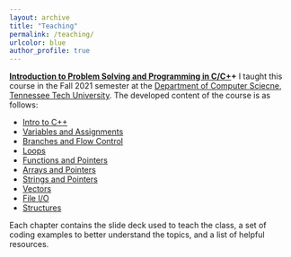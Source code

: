 ```yaml
---
layout: archive
title: "Teaching"
permalink: /teaching/
urlcolor: blue
author_profile: true
---
```


**[Introduction to Problem Solving and Programming in C/C+](https://github.com/AhsanAyub/tntech_csc_1300_fall_2021)+**
I taught this course in the Fall 2021 semester at the [Department of Computer Sciecne](https://www.tntech.edu/engineering/programs/csc/index.php), [Tennessee Tech University](https://www.tntech.edu/). The developed content of the course is as follows:

* [Intro to C++](https://github.com/AhsanAyub/tntech_csc_1300_fall_2021/tree/main/1_intro_to_c%2B%2B)
* [Variables and Assignments](https://github.com/AhsanAyub/tntech_csc_1300_fall_2021/tree/main/2_variables_and_assignments)
* [Branches and Flow Control](https://github.com/AhsanAyub/tntech_csc_1300_fall_2021/tree/main/3_branches_and_flow_control)
* [Loops](https://github.com/AhsanAyub/tntech_csc_1300_fall_2021/tree/main/4_loops)
* [Functions and Pointers](https://github.com/AhsanAyub/tntech_csc_1300_fall_2021/tree/main/5_functions_and_pointers)
* [Arrays and Pointers](https://github.com/AhsanAyub/tntech_csc_1300_fall_2021/tree/main/6_arrays_and_pointers)
* [Strings and Pointers](https://github.com/AhsanAyub/tntech_csc_1300_fall_2021/tree/main/7_strings_and_pointers)
* [Vectors](https://github.com/AhsanAyub/tntech_csc_1300_fall_2021/tree/main/8_vectors)
* [File I/O](https://github.com/AhsanAyub/tntech_csc_1300_fall_2021/tree/main/9_file_io)
* [Structures](https://github.com/AhsanAyub/tntech_csc_1300_fall_2021/tree/main/10_structures)

Each chapter contains the slide deck used to teach the class, a set of coding examples to better understand the topics, and a list of helpful resources.
